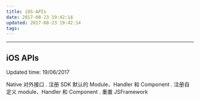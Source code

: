 ```yaml
---
title: iOS-APIs
date: 2017-08-23 19:42:14
updated: 2017-08-23 19:42:14
tags:
---
```


---
iOS APIs
---

Updated time: 19/06/2017

Native 对外接口
. 注册 SDK 默认的 Module、Handler 和 Component
. 注册自定义 module、Handler 和 Component
. 重置 JSFramework
